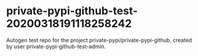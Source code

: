 # private-pypi-github-test-20200318191118258242
Autogen test repo for the project private-pypi/private-pypi-github, created by user private-pypi-github-test-admin.
